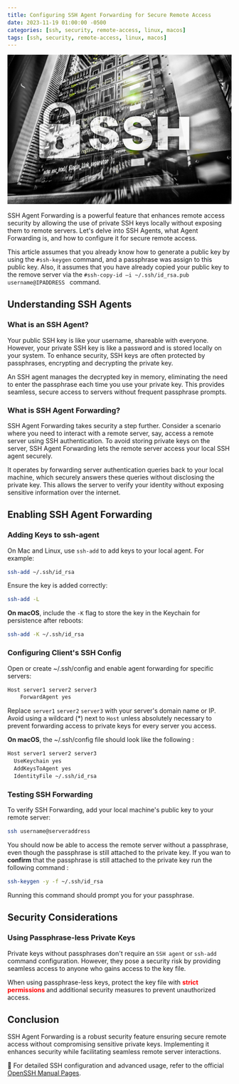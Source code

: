 ```yaml
---
title: Configuring SSH Agent Forwarding for Secure Remote Access
date: 2023-11-19 01:00:00 -0500
categories: [ssh, security, remote-access, linux, macos]
tags: [ssh, security, remote-access, linux, macos]
---
```


![Configuring SSH Agent Forwarding for Secure Remote Access](/assets/img/posts/2023/ssh_agent_forwarding/ssh_agent_forwarding.jpg)


SSH Agent Forwarding is a powerful feature that enhances remote access security by allowing the use of private SSH keys locally without exposing them to remote servers. Let's delve into SSH Agents, what Agent Forwarding is, and how to configure it for secure remote access.

This article assumes that you already know how to generate a public key by using the `#ssh-keygen` command, and a passphrase was assign to this public key. Also, it assumes that you have already copied your public key to the remove server via the `#ssh-copy-id –i ~/.ssh/id_rsa.pub username@IPADDRESS
` command. 

## Understanding SSH Agents

### What is an SSH Agent?

Your public SSH key is like your username, shareable with everyone. However, your private SSH key is like a password and is stored locally on your system. To enhance security, SSH keys are often protected by passphrases, encrypting and decrypting the private key.

An SSH agent manages the decrypted key in memory, eliminating the need to enter the passphrase each time you use your private key. This provides seamless, secure access to servers without frequent passphrase prompts.

### What is SSH Agent Forwarding?

SSH Agent Forwarding takes security a step further. Consider a scenario where you need to interact with a remote server, say, access a remote server using SSH authentication. To avoid storing private keys on the server, SSH Agent Forwarding lets the remote server access your local SSH agent securely.

It operates by forwarding server authentication queries back to your local machine, which securely answers these queries without disclosing the private key. This allows the server to verify your identity without exposing sensitive information over the internet.

## Enabling SSH Agent Forwarding

### Adding Keys to ssh-agent

On Mac and Linux, use `ssh-add` to add keys to your local agent. For example:

```bash
ssh-add ~/.ssh/id_rsa
```

Ensure the key is added correctly:

```bash
ssh-add -L
```

**On macOS**, include the `-K` flag to store the key in the Keychain for persistence after reboots:

```bash
ssh-add -K ~/.ssh/id_rsa
```

### Configuring Client's SSH Config

Open or create ~/.ssh/config and enable agent forwarding for specific servers:

```bash
Host server1 server2 server3 
    ForwardAgent yes
```
Replace `server1` `server2` `server3` with your server's domain name or IP. Avoid using a wildcard (*) next to `Host` unless absolutely necessary to prevent forwarding access to private keys for every server you access.


**On macOS**, the ~/.ssh/config file should look like the following : 

```bash
Host server1 server2 server3
  UseKeychain yes
  AddKeysToAgent yes
  IdentityFile ~/.ssh/id_rsa
```

### Testing SSH Forwarding

To verify SSH Forwarding, add your local machine's public key to your remote server:

```bash
ssh username@serveraddress
```

You should now be able to access the remote server without a passphrase, even though the passphrase is still attached to the private key. If you wan to **confirm** that the passphrase is still attached to the private key run the following command : 

```bash
ssh-keygen -y -f ~/.ssh/id_rsa
```

Running this command should prompt you for your passphrase.


## Security Considerations

### Using Passphrase-less Private Keys

Private keys without passphrases don't require an `SSH agent` or `ssh-add` command configuration. However, they pose a security risk by providing seamless access to anyone who gains access to the key file.

When using passphrase-less keys, protect the key file with **<span style="color:red"> strict permissions </span>** and additional security measures to prevent unauthorized access.

## Conclusion

SSH Agent Forwarding is a robust security feature ensuring secure remote access without compromising sensitive private keys. Implementing it enhances security while facilitating seamless remote server interactions.

📝 For detailed SSH configuration and advanced usage, refer to the official [OpenSSH Manual Pages](https://www.openssh.com/manual.html).


